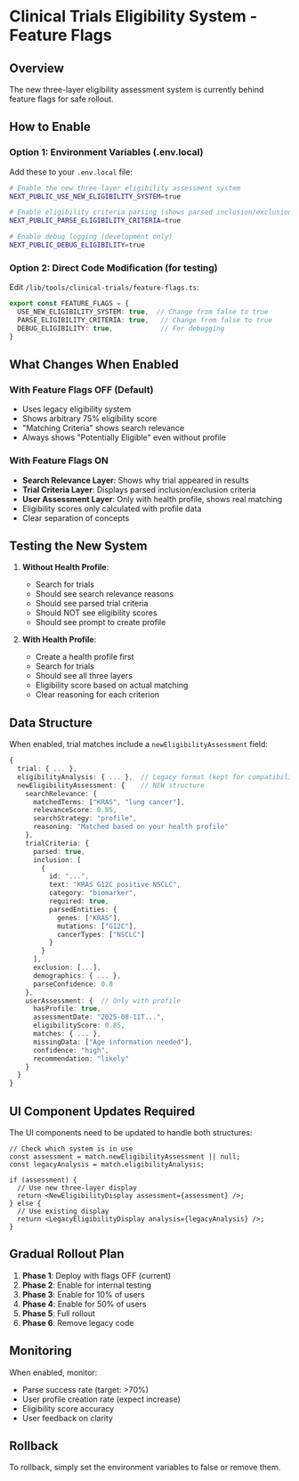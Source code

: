 # Clinical Trials Eligibility System - Feature Flags

## Overview
The new three-layer eligibility assessment system is currently behind feature flags for safe rollout.

## How to Enable

### Option 1: Environment Variables (.env.local)
Add these to your `.env.local` file:

```bash
# Enable the new three-layer eligibility assessment system
NEXT_PUBLIC_USE_NEW_ELIGIBILITY_SYSTEM=true

# Enable eligibility criteria parsing (shows parsed inclusion/exclusion)
NEXT_PUBLIC_PARSE_ELIGIBILITY_CRITERIA=true

# Enable debug logging (development only)
NEXT_PUBLIC_DEBUG_ELIGIBILITY=true
```

### Option 2: Direct Code Modification (for testing)
Edit `/lib/tools/clinical-trials/feature-flags.ts`:

```typescript
export const FEATURE_FLAGS = {
  USE_NEW_ELIGIBILITY_SYSTEM: true,  // Change from false to true
  PARSE_ELIGIBILITY_CRITERIA: true,   // Change from false to true
  DEBUG_ELIGIBILITY: true,            // For debugging
}
```

## What Changes When Enabled

### With Feature Flags OFF (Default)
- Uses legacy eligibility system
- Shows arbitrary 75% eligibility score
- "Matching Criteria" shows search relevance
- Always shows "Potentially Eligible" even without profile

### With Feature Flags ON
- **Search Relevance Layer**: Shows why trial appeared in results
- **Trial Criteria Layer**: Displays parsed inclusion/exclusion criteria
- **User Assessment Layer**: Only with health profile, shows real matching
- Eligibility scores only calculated with profile data
- Clear separation of concepts

## Testing the New System

1. **Without Health Profile**:
   - Search for trials
   - Should see search relevance reasons
   - Should see parsed trial criteria
   - Should NOT see eligibility scores
   - Should see prompt to create profile

2. **With Health Profile**:
   - Create a health profile first
   - Search for trials
   - Should see all three layers
   - Eligibility score based on actual matching
   - Clear reasoning for each criterion

## Data Structure

When enabled, trial matches include a `newEligibilityAssessment` field:

```typescript
{
  trial: { ... },
  eligibilityAnalysis: { ... },  // Legacy format (kept for compatibility)
  newEligibilityAssessment: {    // NEW structure
    searchRelevance: {
      matchedTerms: ["KRAS", "lung cancer"],
      relevanceScore: 0.85,
      searchStrategy: "profile",
      reasoning: "Matched based on your health profile"
    },
    trialCriteria: {
      parsed: true,
      inclusion: [
        {
          id: "...",
          text: "KRAS G12C positive NSCLC",
          category: "biomarker",
          required: true,
          parsedEntities: {
            genes: ["KRAS"],
            mutations: ["G12C"],
            cancerTypes: ["NSCLC"]
          }
        }
      ],
      exclusion: [...],
      demographics: { ... },
      parseConfidence: 0.8
    },
    userAssessment: {  // Only with profile
      hasProfile: true,
      assessmentDate: "2025-08-11T...",
      eligibilityScore: 0.85,
      matches: { ... },
      missingData: ["Age information needed"],
      confidence: "high",
      recommendation: "likely"
    }
  }
}
```

## UI Component Updates Required

The UI components need to be updated to handle both structures:

```tsx
// Check which system is in use
const assessment = match.newEligibilityAssessment || null;
const legacyAnalysis = match.eligibilityAnalysis;

if (assessment) {
  // Use new three-layer display
  return <NewEligibilityDisplay assessment={assessment} />;
} else {
  // Use existing display
  return <LegacyEligibilityDisplay analysis={legacyAnalysis} />;
}
```

## Gradual Rollout Plan

1. **Phase 1**: Deploy with flags OFF (current)
2. **Phase 2**: Enable for internal testing
3. **Phase 3**: Enable for 10% of users
4. **Phase 4**: Enable for 50% of users
5. **Phase 5**: Full rollout
6. **Phase 6**: Remove legacy code

## Monitoring

When enabled, monitor:
- Parse success rate (target: >70%)
- User profile creation rate (expect increase)
- Eligibility score accuracy
- User feedback on clarity

## Rollback

To rollback, simply set the environment variables to false or remove them.